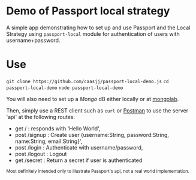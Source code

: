 # Demo of Passport local strategy

A simple app demonstrating how to set up and use Passport and the Local Strategy using `passport-local` module
for authentication of users with username+password.

# Use

`git clone https://github.com/caasjj/passport-local-demo.js`
`cd passport-local-demo`
`node passport-local-demo`

You will also need to set up a *Mongo* dB either locally or at [mongolab](https://mongolab.com/).


Then, simply use a REST client such as `curl` or [Postman](https://twitter.com/postmanclient) to use the server 'api'
at the following routes:

* get  /        : responds with 'Hello World',
* post /signup  : Create user {username:String, password:String, name:String, email:String}',
* post /login   : Authenticate with username/password,
* post /logout  : Logout
* get  /secret  : Return a secret if user is authenticated

<sub>Most definitely intended only to illustrate Passport's api, not a real world implementation.</sub>
